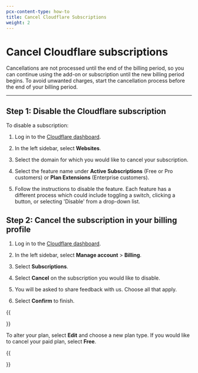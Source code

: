 ```yaml
---
pcx-content-type: how-to
title: Cancel Cloudflare Subscriptions
weight: 2
---
```


# Cancel Cloudflare subscriptions

Cancellations are not processed until the end of the billing period, so you can continue using the add-on or subscription until the new billing period begins. To avoid unwanted charges, start the cancellation process before the end of your billing period.

---

## Step 1: Disable the Cloudflare subscription

To disable a subscription:

1. Log in to the [Cloudflare dashboard](https://dash.cloudflare.com).

2. In the left sidebar, select **Websites**.

3. Select the domain for which you would like to cancel your subscription.

4. Select the feature name under **Active Subscriptions** (Free or Pro customers) or **Plan Extensions** (Enterprise customers).

5. Follow the instructions to disable the feature. Each feature has a different process which could include toggling a switch, clicking a button, or selecting 'Disable' from a drop-down list.

## Step 2: Cancel the subscription in your billing profile

1. Log in to the [Cloudflare dashboard](https://dash.cloudflare.com).

2. In the left sidebar, select **Manage account** > **Billing**.

3. Select **Subscriptions**.

4. Select **Cancel** on the subscription you would like to disable.

5. You will be asked to share feedback with us. Choose all that apply. 

6. Select **Confirm** to finish.

{{<Aside type="note">}}

To alter your plan, select **Edit** and choose a new plan type. If you would like to cancel your paid plan, select **Free**.

{{</Aside>}}
